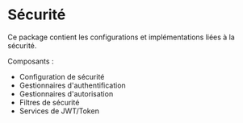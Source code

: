 # Sécurité

Ce package contient les configurations et implémentations liées à la sécurité.

Composants :
- Configuration de sécurité
- Gestionnaires d'authentification
- Gestionnaires d'autorisation
- Filtres de sécurité
- Services de JWT/Token 